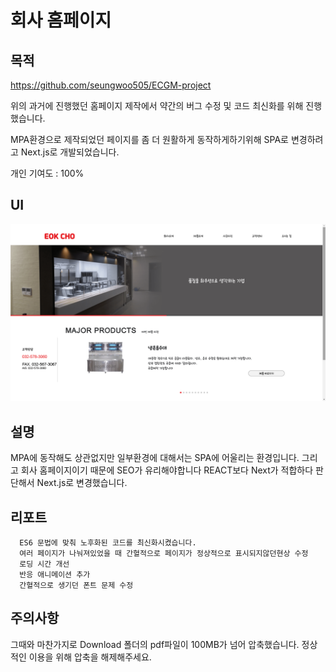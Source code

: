 # 회사 홈페이지

## 목적
<https://github.com/seungwoo505/ECGM-project>

위의 과거에 진행했던 홈페이지 제작에서 약간의 버그 수정 및 코드 최신화를 위해 진행했습니다.

MPA환경으로 제작되었던 페이지를 좀 더 원활하게 동작하게하기위해 SPA로 변경하려고 Next.js로 개발되었습니다.

개인 기여도 : 100%

## UI
![ECGM](https://github.com/seungwoo505/ECGM-edit-Version/blob/main/mainScreen.png)

## 설명
MPA에 동작해도 상관없지만 일부환경에 대해서는 SPA에 어울리는 환경입니다.
그리고 회사 홈페이지이기 때문에 SEO가 유리해야합니다 REACT보다 Next가 적합하다 판단해서 Next.js로 변경했습니다.

## 리포트

```
  ES6 문법에 맞춰 노후화된 코드를 최신화시켰습니다.
  여러 페이지가 나눠져있었을 때 간혈적으로 페이지가 정상적으로 표시되지않던현상 수정
  로딩 시간 개선
  반응 애니메이션 추가
  간혈적으로 생기던 폰트 문제 수정
```

## 주의사항

그때와 마찬가지로 Download 폴더의 pdf파일이 100MB가 넘어 압축했습니다. 정상적인 이용을 위해 압축을 해제해주세요.
